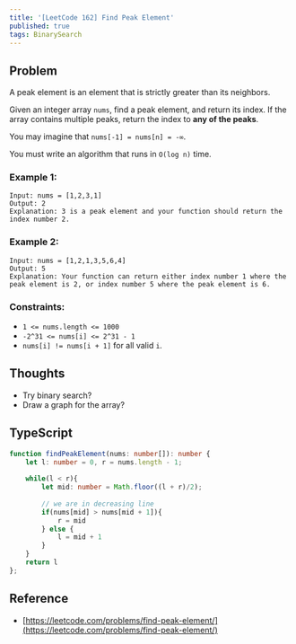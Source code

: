 ```yaml
---
title: '[LeetCode 162] Find Peak Element'
published: true
tags: BinarySearch
---
```


## Problem

A peak element is an element that is strictly greater than its neighbors.

Given an integer array `nums`, find a peak element, and return its index. If
the array contains multiple peaks, return the index to **any of the peaks**.

You may imagine that `nums[-1] = nums[n] = -∞`.

You must write an algorithm that runs in `O(log n)` time.

### Example 1:

```
Input: nums = [1,2,3,1]
Output: 2
Explanation: 3 is a peak element and your function should return the index number 2.
```

### Example 2:

```
Input: nums = [1,2,1,3,5,6,4]
Output: 5
Explanation: Your function can return either index number 1 where the peak element is 2, or index number 5 where the peak element is 6.
```
 
### Constraints:

- `1 <= nums.length <= 1000`
- `-2^31 <= nums[i] <= 2^31 - 1`
- `nums[i] != nums[i + 1]` for all valid `i`.

## Thoughts

- Try binary search?
- Draw a graph for the array?

## TypeScript

```typescript
function findPeakElement(nums: number[]): number {
    let l: number = 0, r = nums.length - 1;
    
    while(l < r){
        let mid: number = Math.floor((l + r)/2);
    
        // we are in decreasing line
        if(nums[mid] > nums[mid + 1]){
            r = mid
        } else {
            l = mid + 1
        }
    }
    return l
};
```

## Reference

- [https://leetcode.com/problems/find-peak-element/](https://leetcode.com/problems/find-peak-element/)